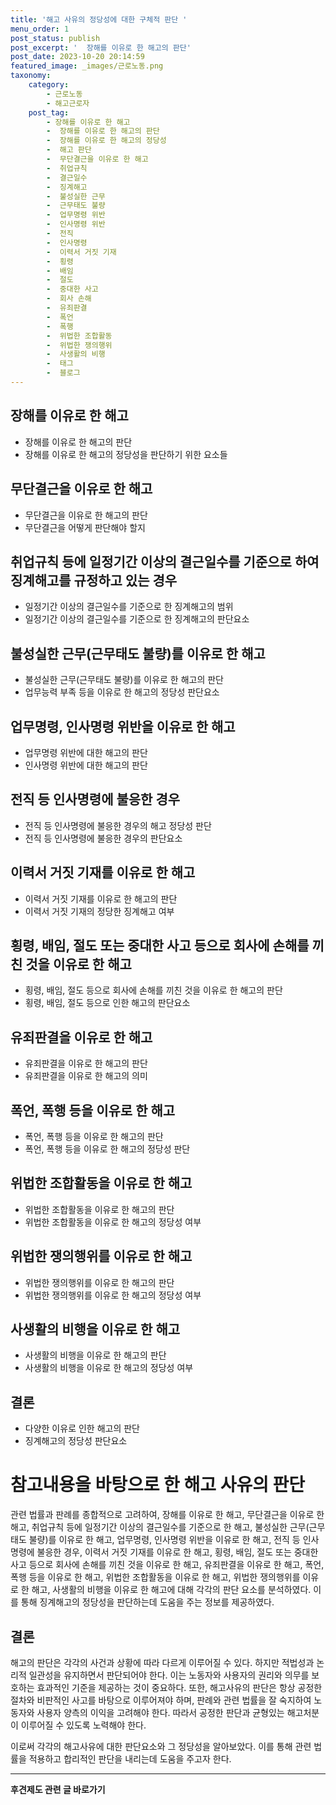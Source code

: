 ```yaml
---
title: '해고 사유의 정당성에 대한 구체적 판단 '
menu_order: 1
post_status: publish
post_excerpt: '  장해를 이유로 한 해고의 판단'
post_date: 2023-10-20 20:14:59
featured_image: _images/근로노동.png
taxonomy:
    category:
        - 근로노동
        - 해고근로자
    post_tag:
        - 장해를 이유로 한 해고
        -  장해를 이유로 한 해고의 판단
        -  장해를 이유로 한 해고의 정당성
        -  해고 판단
        -  무단결근을 이유로 한 해고
        -  취업규칙
        -  결근일수
        -  징계해고
        -  불성실한 근무
        -  근무태도 불량
        -  업무명령 위반
        -  인사명령 위반
        -  전직
        -  인사명령
        -  이력서 거짓 기재
        -  횡령
        -  배임
        -  절도
        -  중대한 사고
        -  회사 손해
        -  유죄판결
        -  폭언
        -  폭행
        -  위법한 조합활동
        -  위법한 쟁의행위
        -  사생활의 비행
        -  태그
        -  블로그
---
```



## 장해를 이유로 한 해고
- 장해를 이유로 한 해고의 판단
- 장해를 이유로 한 해고의 정당성을 판단하기 위한 요소들

## 무단결근을 이유로 한 해고
- 무단결근을 이유로 한 해고의 판단
- 무단결근을 어떻게 판단해야 할지

## 취업규칙 등에 일정기간 이상의 결근일수를 기준으로 하여 징계해고를 규정하고 있는 경우
- 일정기간 이상의 결근일수를 기준으로 한 징계해고의 범위
- 일정기간 이상의 결근일수를 기준으로 한 징계해고의 판단요소

## 불성실한 근무(근무태도 불량)를 이유로 한 해고
- 불성실한 근무(근무태도 불량)를 이유로 한 해고의 판단
- 업무능력 부족 등을 이유로 한 해고의 정당성 판단요소

## 업무명령, 인사명령 위반을 이유로 한 해고
- 업무명령 위반에 대한 해고의 판단
- 인사명령 위반에 대한 해고의 판단

## 전직 등 인사명령에 불응한 경우
- 전직 등 인사명령에 불응한 경우의 해고 정당성 판단
- 전직 등 인사명령에 불응한 경우의 판단요소

## 이력서 거짓 기재를 이유로 한 해고
- 이력서 거짓 기재를 이유로 한 해고의 판단
- 이력서 거짓 기재의 정당한 징계해고 여부

## 횡령, 배임, 절도 또는 중대한 사고 등으로 회사에 손해를 끼친 것을 이유로 한 해고
- 횡령, 배임, 절도 등으로 회사에 손해를 끼친 것을 이유로 한 해고의 판단
- 횡령, 배임, 절도 등으로 인한 해고의 판단요소

## 유죄판결을 이유로 한 해고
- 유죄판결을 이유로 한 해고의 판단
- 유죄판결을 이유로 한 해고의 의미

## 폭언, 폭행 등을 이유로 한 해고
- 폭언, 폭행 등을 이유로 한 해고의 판단
- 폭언, 폭행 등을 이유로 한 해고의 정당성 판단

## 위법한 조합활동을 이유로 한 해고
- 위법한 조합활동을 이유로 한 해고의 판단
- 위법한 조합활동을 이유로 한 해고의 정당성 여부

## 위법한 쟁의행위를 이유로 한 해고
- 위법한 쟁의행위를 이유로 한 해고의 판단
- 위법한 쟁의행위를 이유로 한 해고의 정당성 여부

## 사생활의 비행을 이유로 한 해고
- 사생활의 비행을 이유로 한 해고의 판단
- 사생활의 비행을 이유로 한 해고의 정당성 여부

## 결론
- 다양한 이유로 인한 해고의 판단
- 징계해고의 정당성 판단요소

#    참고내용을 바탕으로 한 해고 사유의 판단
관련 법률과 판례를 종합적으로 고려하여, 장해를 이유로 한 해고, 무단결근을 이유로 한 해고, 취업규칙 등에 일정기간 이상의 결근일수를 기준으로 한 해고, 불성실한 근무(근무태도 불량)를 이유로 한 해고, 업무명령, 인사명령 위반을 이유로 한 해고, 전직 등 인사명령에 불응한 경우, 이력서 거짓 기재를 이유로 한 해고, 횡령, 배임, 절도 또는 중대한 사고 등으로 회사에 손해를 끼친 것을 이유로 한 해고, 유죄판결을 이유로 한 해고, 폭언, 폭행 등을 이유로 한 해고, 위법한 조합활동을 이유로 한 해고, 위법한 쟁의행위를 이유로 한 해고, 사생활의 비행을 이유로 한 해고에 대해 각각의 판단 요소를 분석하였다. 이를 통해 징계해고의 정당성을 판단하는데 도움을 주는 정보를 제공하였다.

##   결론
해고의 판단은 각각의 사건과 상황에 따라 다르게 이루어질 수 있다. 하지만 적법성과 논리적 일관성을 유지하면서 판단되어야 한다. 이는 노동자와 사용자의 권리와 의무를 보호하는 효과적인 기준을 제공하는 것이 중요하다. 또한, 해고사유의 판단은 항상 공정한 절차와 비판적인 사고를 바탕으로 이루어져야 하며, 판례와 관련 법률을 잘 숙지하여 노동자와 사용자 양측의 이익을 고려해야 한다. 따라서 공정한 판단과 균형있는 해고처분이 이루어질 수 있도록 노력해야 한다.

이로써 각각의 해고사유에 대한 판단요소와 그 정당성을 알아보았다. 이를 통해 관련 법률을 적용하고 합리적인 판단을 내리는데 도움을 주고자 한다.
<!-- wp:separator -->
<hr class="wp-block-separator has-alpha-channel-opacity"/>
<!-- /wp:separator -->

<!-- wp:group {"backgroundColor":"base","layout":{"type":"constrained"}} -->
<div class="wp-block-group has-base-background-color has-background"><!-- wp:paragraph {"align":"center","fontSize":"medium"} -->
<p class="has-text-align-center has-large-font-size"><strong>후견제도 관련 글 바로가기</strong></p>
<!-- /wp:paragraph -->


<!-- wp:latest-posts
{"categories":[{"id":1980,"count":19,"description":"","link":"https://uknowlaw.com/category/%ed%9b%84%ea%b2%ac%ec%a0%9c%eb%8f%84/","name":"후견제도","slug":"후견제도","taxonomy":"category","parent":0,"meta":[],"_links":{"self":[{"href":"https://uknowlaw.com/wp-json/wp/v2/categories/1980"}],"collection":[{"href":"https://uknowlaw.com/wp-json/wp/v2/categories"}],"about":[{"href":"https://uknowlaw.com/wp-json/wp/v2/taxonomies/category"}],"wp:post_type":[{"href":"https://uknowlaw.com/wp-json/wp/v2/posts?categories=1980"}],"curies":[{"name":"wp","href":"https://api.w.org/{rel}","templated":true}]}}],"postsToShow":100,"excerptLength":28,"postLayout":"grid","columns":2,"featuredImageAlign":"left","featuredImageSizeSlug":"large","fontSize":18px} /--></div>
<!-- /wp:group -->